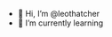 - 👋 Hi, I’m @leothatcher
- 🌱 I’m currently learning

<!---
leothatcher/leothatcher is a ✨ special ✨ repository because its `README.md` (this file) appears on your GitHub profile.
You can click the Preview link to take a look at your changes.
--->
